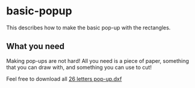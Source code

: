 # basic-popup
This describes how to make the basic pop-up with the rectangles.

## What you need
Making pop-ups are not hard! All you need is a piece of paper, something that you can draw with, and something you can use to cut!


Feel free to download all [26 letters pop-up.dxf](https://github.com/Ruhan-Yang/basic-popup/blob/master/letter%20popup.dxf)
